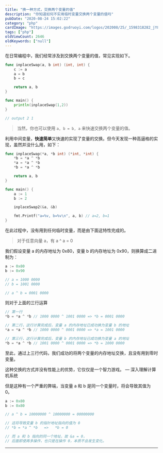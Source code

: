 ```yaml
---
title: "换一种方式，交换两个变量的值"
description: "你知道如何不实用临时变量交换两个变量的值吗"
pubDate: "2020-08-24 15:02:22"
category: "php"
cardImage: "https://images.godruoyi.com/logos/202008/25/_1598318282_jY8TmSXOFP.jpeg"
tags: ["php"]
oldViewCount: 2646
oldKeywords: ["null"]
---
```


在日常编程中，我们经常涉及到交换两个变量的值，常见实现如下。

```go
func inplaceSwap(a, b int) (int, int) {
    c := a
    a = b
    b = c

    return a, b
}

func main() {
    println(inplaceSwap(1,2))
}

// output 2 1
```

> 当然，你也可以使用 `a, b = b, a` 来快速交换两个变量的值。

利用中间变量，**快速简单**又快速的实现了变量的交换。但今天发现一种高逼格的实现，虽然并没什么用，如下：


```go
func inplaceSwap(*a, *b int) (*int, *int) {
    *b = *a ^ *b
    *a = *a ^ *b
    *b = *a ^ *b

    return a, b
}

func main() {
    a := 1
    b := 2

    inplaceSwap2(&a, &b)

    fmt.Printf("a=%v, b=%v\n", a, b) // a=2, b=1
}
```

在此过程中，没有用到任何临时变量，而是由下面这特性完成的。

> 对于任意向量 a，有 a ^ a = 0

我们假设变量 a 的内存地址为 0x80，变量 b 的内存地址为 0x90，则换算成二进制为：

```go
a := 0x80
b := 0x90

// a = 1000 0000
// b = 1001 0000

// a ^ b = 0001 0000
```

则对于上面的三行运算

```go
// 第一行
*b = *a ^ *b // 1000 0000 ^ 1001 0000 => *b = 0001 0000

// 第二行，这行计算完成后，变量 a 的内存地址已成功换为变量 b 的地址
*a = *a ^ *b // 1000 0000 ^ 0001 0000 => *a = 1001 0000

// 第三行，这行计算完成后，变量 b 的内存地址已成功换为变量 a 的地址
*b = *a ^ *b // 1001 0000 ^ 0001 0000 => *b = 1000 0000
```

至此，通过上三行代码，我们成功的将两个变量的内存地址交换，且没有用到零时变量。

这种交换的方式并没有性能上的优势，它仅仅是一个智力游戏。 — 深入理解计算机系统

但是这种有一个严重的弊端，当变量 a 和 b 是同一个变量时，将会导致其值为 0。

```go
a := 0x80
b := 0x80

// a ^ b = 10000000 ^ 10000000 = 00000000

// 这将导致变量 b 的指针地址指向的值为 0
// *b = *a ^ *b   =>   *b = 0

// 而 a 和 b 指向的同一个地址，故 &a = 0，
// 后面即使再多操作，也只是在操作 0，本质不会发生变化。
```

---
